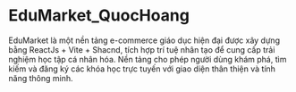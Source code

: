 # EduMarket_QuocHoang
EduMarket là một nền tảng e-commerce giáo dục hiện đại được xây dựng bằng ReactJs + Vite + Shacnd, tích hợp trí tuệ nhân tạo để cung cấp trải nghiệm học tập cá nhân hóa. Nền tảng cho phép người dùng khám phá, tìm kiếm và đăng ký các khóa học trực tuyến với giao diện thân thiện và tính năng thông minh.
